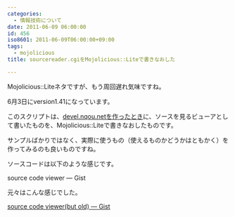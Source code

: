 ```yaml
---
categories:
  - 情報技術について
date: 2011-06-09 06:00:00
id: 456
iso8601: 2011-06-09T06:00:00+09:00
tags:
  - mojolicious
title: sourcereader.cgiをMojolicious::Liteで書きなおした

---
```


<p>Mojolicious::Liteネタですが、もう周回遅れ気味ですね。</p>

<p>6月3日にversion1.41になっています。</p>

<p>このスクリプトは、<a href="http://www.nishimiyahara.net/archives/20090129030933.html">devel.nqou.netを作ったとき</a>に、ソースを見るビューアとして書いたものを、Mojolicious::Liteで書きなおしたものです。</p>

<p>サンプルばかりではなく、実際に使うもの（使えるものかどうかはともかく）を作ってみるのも良いものですね。</p>

<p>
ソースコードは以下のような感じです。</p>

<p>source code viewer &#8212; Gist</p>

<script src="https://gist.github.com/1010965.js?file=sourcereader.cgi"></script>

<p>元々はこんな感じでした。</p>

<p><a href="https://gist.github.com/1012033">source code viewer(but old) &#8212; Gist</a></p>

<script src="https://gist.github.com/1012033.js?file=sourcereader.old.cgi"></script>
    	